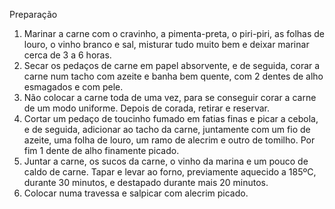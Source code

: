 Preparação
1. Marinar a carne com o cravinho, a pimenta-preta, o piri-piri, as folhas de louro, o vinho branco e sal, misturar tudo muito bem e deixar marinar cerca de 3 a 6 horas.
2. Secar os pedaços de carne em papel absorvente, e de seguida, corar a carne num tacho com azeite e banha bem quente, com 2 dentes de alho esmagados e com pele.
3. Não colocar a carne toda de uma vez, para se conseguir corar a carne de um modo uniforme. Depois de corada, retirar e reservar.
4. Cortar um pedaço de toucinho fumado em fatias finas e picar a cebola, e de seguida, adicionar ao tacho da carne, juntamente com um fio de azeite, uma folha de louro, um ramo de alecrim e outro de tomilho. Por fim 1 dente de alho finamente picado.
5. Juntar a carne, os sucos da carne, o vinho da marina e um pouco de caldo de carne. Tapar e levar ao forno, previamente aquecido a 185ºC, durante 30 minutos, e destapado durante mais 20 minutos.
6. Colocar numa travessa e salpicar com alecrim picado.
